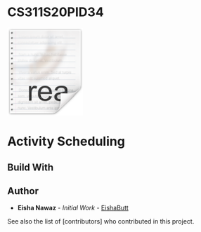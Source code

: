 # CS311S20PID34

<img src="UI/images/icon.png" alt="BusTub Logo" height="200">

# Activity Scheduling  
## Build With


## Author
* **Eisha Nawaz** - *Initial Work* - [EishaButt](https://github.com/EishaButt)

See also the list of [contributors] who contributed in this project.
